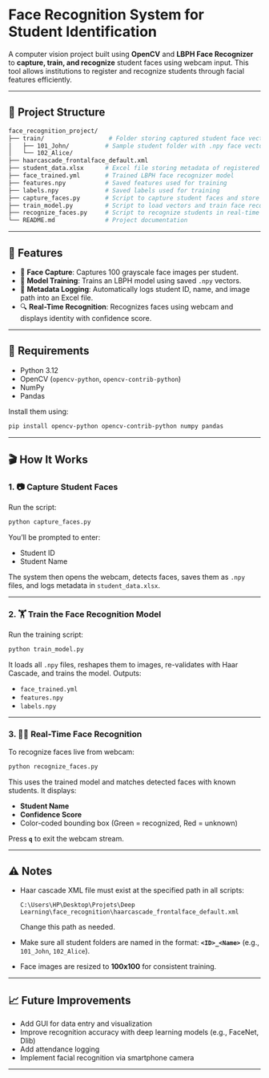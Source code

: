 # Face Recognition System for Student Identification

A computer vision project built using **OpenCV** and **LBPH Face Recognizer** to **capture, train, and recognize** student faces using webcam input. This tool allows institutions to register and recognize students through facial features efficiently.

---

## 📂 Project Structure

```bash
face_recognition_project/
├── train/                  # Folder storing captured student face vectors
│   ├── 101_John/          # Sample student folder with .npy face vectors
│   └── 102_Alice/
├── haarcascade_frontalface_default.xml
├── student_data.xlsx      # Excel file storing metadata of registered students
├── face_trained.yml       # Trained LBPH face recognizer model
├── features.npy           # Saved features used for training
├── labels.npy             # Saved labels used for training
├── capture_faces.py       # Script to capture student faces and store vectors
├── train_model.py         # Script to load vectors and train face recognizer
├── recognize_faces.py     # Script to recognize students in real-time
└── README.md              # Project documentation
```

---

## 📌 Features

* 📸 **Face Capture**: Captures 100 grayscale face images per student.
* 🧠 **Model Training**: Trains an LBPH model using saved `.npy` vectors.
* 🧾 **Metadata Logging**: Automatically logs student ID, name, and image path into an Excel file.
* 🔍 **Real-Time Recognition**: Recognizes faces using webcam and displays identity with confidence score.

---

## 🔧 Requirements

* Python 3.12
* OpenCV (`opencv-python`, `opencv-contrib-python`)
* NumPy
* Pandas

Install them using:

```bash
pip install opencv-python opencv-contrib-python numpy pandas
```

---

## 🎬 How It Works

### 1. 📷 Capture Student Faces

Run the script:

```bash
python capture_faces.py
```

You’ll be prompted to enter:

* Student ID
* Student Name

The system then opens the webcam, detects faces, saves them as `.npy` files, and logs metadata in `student_data.xlsx`.

---

### 2. 🏋️ Train the Face Recognition Model

Run the training script:

```bash
python train_model.py
```

It loads all `.npy` files, reshapes them to images, re-validates with Haar Cascade, and trains the model. Outputs:

* `face_trained.yml`
* `features.npy`
* `labels.npy`

---

### 3. 🧑‍💻 Real-Time Face Recognition

To recognize faces live from webcam:

```bash
python recognize_faces.py
```

This uses the trained model and matches detected faces with known students. It displays:

* **Student Name**
* **Confidence Score**
* Color-coded bounding box (Green = recognized, Red = unknown)

Press **`q`** to exit the webcam stream.

---

## ⚠️ Notes

* Haar cascade XML file must exist at the specified path in all scripts:

  ```
  C:\Users\HP\Desktop\Projets\Deep Learning\face_recognition\haarcascade_frontalface_default.xml
  ```

  Change this path as needed.

* Make sure all student folders are named in the format:
  **`<ID>_<Name>`** (e.g., `101_John`, `102_Alice`).

* Face images are resized to **100x100** for consistent training.

---

## 📈 Future Improvements

* Add GUI for data entry and visualization
* Improve recognition accuracy with deep learning models (e.g., FaceNet, Dlib)
* Add attendance logging
* Implement facial recognition via smartphone camera

---
